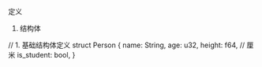 
定义
1. 结构体

// 1. 基础结构体定义
struct Person {
    name: String,
    age: u32,
    height: f64,   // 厘米
    is_student: bool,
}